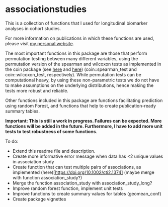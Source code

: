 # associationstudies

This is a collection of functions that I used for longitudinal biomarker analyses in cohort studies. 

For more information on publications in which these functions are used, please visit [my personal website](https://ldsamson.github.io). 

The most important functions in this package are those that perform permutation testing between many different variables, using the permutation version of the spearman and wilcoxon tests as implemented in the coin package (see [here](https://doi.org/10.1198/000313006X118430) and [here](https://doi.org/10.18637/jss.v028.i08)) (coin::spearman_test and coin::wilcoxon_test, respectively). While permutation tests can be computational heavy, by using these non-parametric tests we do not have to make assumptions on the underlying distributions, hence making the tests more robust and reliable.

Other functions included in this package are functions facilitating prediction using random Forest, 
and functions that help to create publication-ready summary tables.

**Important: This is still a work in progress. Failures can be expected. More functions will be added in the future. Furthermore, I have to add more unit tests to test robustness of some functions**. 


To do: 

- Extend this readme file and description.
- Create more informative error message when data has <2 unique values in association study
- Create function that can test multiple pairs of associations, as implemented (here)[https://doi.org/10.1002/cti2.1374] (maybe merge with function association_study?)
- Merge the function association_study with association_study_long?
- Improve random forest function, implement unit tests
- Improve functions to create summary values for tables (geomean_conf)
- Create package vignettes
